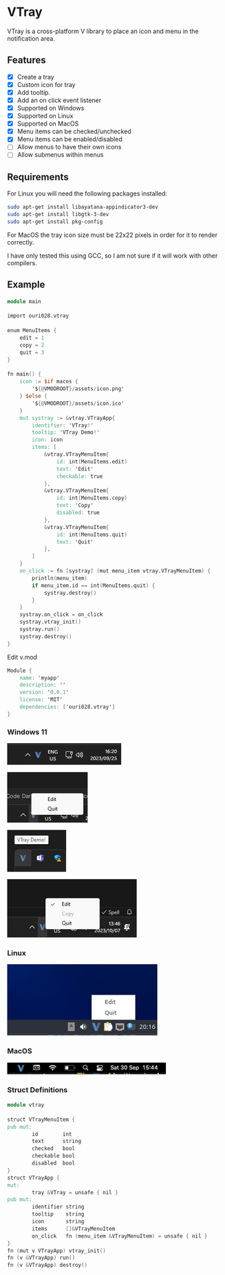# VTray

VTray is a cross-platform V library to place an icon and menu in the notification area.

## Features

- [x] Create a tray
- [x] Custom icon for tray
- [x] Add tooltip.
- [x] Add an on click event listener
- [x] Supported on Windows
- [x] Supported on Linux
- [x] Supported on MacOS
- [x] Menu items can be checked/unchecked
- [x] Menu items can be enabled/disabled
- [ ] Allow menus to have their own icons
- [ ] Allow submenus within menus

## Requirements

For Linux you will need the following packages installed:

```bash
sudo apt-get install libayatana-appindicator3-dev
sudo apt-get install libgtk-3-dev
sudo apt-get install pkg-config
```

For MacOS the tray icon size must be 22x22 pixels in order for it to render correctly.

I have only tested this using GCC, so I am not sure if it will work with other compilers.

## Example

```v
module main

import ouri028.vtray

enum MenuItems {
	edit = 1
	copy = 2
	quit = 3
}

fn main() {
	icon := $if macos {
		'${@VMODROOT}/assets/icon.png'
	} $else {
		'${@VMODROOT}/assets/icon.ico'
	}
	mut systray := &vtray.VTrayApp{
		identifier: 'VTray!'
		tooltip: 'VTray Demo!'
		icon: icon
		items: [
			&vtray.VTrayMenuItem{
				id: int(MenuItems.edit)
				text: 'Edit'
				checkable: true
			},
			&vtray.VTrayMenuItem{
				id: int(MenuItems.copy)
				text: 'Copy'
				disabled: true
			},
			&vtray.VTrayMenuItem{
				id: int(MenuItems.quit)
				text: 'Quit'
			},
		]
	}
	on_click := fn [systray] (mut menu_item vtray.VTrayMenuItem) {
		println(menu_item)
		if menu_item.id == int(MenuItems.quit) {
			systray.destroy()
		}
	}
	systray.on_click = on_click
	systray.vtray_init()
	systray.run()
	systray.destroy()
}
```

Edit v.mod

```v
Module {
	name: 'myapp'
	description: ''
	version: '0.0.1'
	license: 'MIT'
	dependencies: ['ouri028.vtray']
}
```

### Windows 11

![image1.png](assets%2Fimage1.png)

![image2.png](assets%2Fimage2.png)

![image3.png](assets%2Fimage3.png)

![image6.png](assets%2Fimage6.png)

### Linux

![image4.png](assets%2Fimage4.png)

### MacOS

![image5.png](assets%2Fimage5.png)

### Struct Definitions

```v
module vtray

struct VTrayMenuItem {
pub mut:
        id        int
        text      string
        checked   bool
        checkable bool
        disabled  bool
}
struct VTrayApp {
mut:
        tray &VTray = unsafe { nil }
pub mut:
        identifier string
        tooltip    string
        icon       string
        items      []&VTrayMenuItem
        on_click   fn (menu_item &VTrayMenuItem) = unsafe { nil }
}
fn (mut v VTrayApp) vtray_init()
fn (v &VTrayApp) run()
fn (v &VTrayApp) destroy()
```
